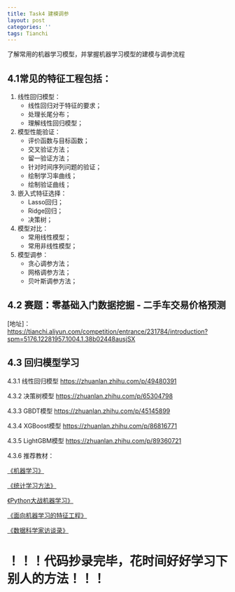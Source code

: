 ```yaml
---
title: Task4 建模调参
layout: post
categories: ''
tags: Tianchi
---
```

了解常用的机器学习模型，并掌握机器学习模型的建模与调参流程


## 4.1常见的特征工程包括：
1.  线性回归模型： 
	-  线性回归对于特征的要求；
	-  处理长尾分布；
	-  理解线性回归模型；
2.  模型性能验证： 
	-  评价函数与目标函数；
	-  交叉验证方法；
	-  留一验证方法；
	-  针对时间序列问题的验证；
	-  绘制学习率曲线；
	-  绘制验证曲线；
3.  嵌入式特征选择： 
	-  Lasso回归；
	-  Ridge回归；
	-  决策树；
4.  模型对比： 
	-  常用线性模型；
	-  常用非线性模型；
5.  模型调参： 
	-  贪心调参方法；
	-  网格调参方法；
	-  贝叶斯调参方法；


## 4.2 赛题：零基础入门数据挖掘 - 二手车交易价格预测



[地址]： https://tianchi.aliyun.com/competition/entrance/231784/introduction?spm=5176.12281957.1004.1.38b02448ausjSX 
## 4.3 回归模型学习
4.3.1 线性回归模型
https://zhuanlan.zhihu.com/p/49480391

4.3.2 决策树模型
https://zhuanlan.zhihu.com/p/65304798

4.3.3 GBDT模型
https://zhuanlan.zhihu.com/p/45145899

4.3.4 XGBoost模型
https://zhuanlan.zhihu.com/p/86816771

4.3.5 LightGBM模型
https://zhuanlan.zhihu.com/p/89360721

4.3.6 推荐教材：

    

[《机器学习》](https://book.douban.com/subject/26708119/) 

> 

[《统计学习方法》]( https://book.douban.com/subject/10590856/)

    

[《Python大战机器学习》]( https://book.douban.com/subject/26987890/)

    

[《面向机器学习的特征工程》]( https://book.douban.com/subject/26826639/)

    

[《数据科学家访谈录》]( https://book.douban.com/subject/30129410/# )







# ！！！代码抄录完毕，花时间好好学习下别人的方法！！！